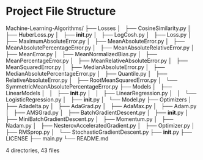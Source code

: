 # Project File Structure

Machine-Learning-Algorithms/
├── Losses
│   ├── CosineSimilarity.py
│   ├── HuberLoss.py
│   ├── __init__.py
│   ├── LogCosh.py
│   ├── Loss.py
│   ├── MaximumAbsoluteError.py
│   ├── MeanAbsoluteError.py
│   ├── MeanAbsolutePercentageError.py
│   ├── MeanAbsoluteRelativeError.py
│   ├── MeanError.py
│   ├── MeanNormalizedBias.py
│   ├── MeanPercentageError.py
│   ├── MeanRelativeAbsoluteError.py
│   ├── MeanSquaredError.py
│   ├── MedianAbsoluteError.py
│   ├── MedianAbsolutePercentageError.py
│   ├── Quantile.py
│   ├── RelativeAbsoluteError.py
│   ├── RootMeanSquaredError.py
│   └── SymmetricMeanAbsolutePercentageError.py
├── Models
│   ├── LinearModels
│   │   ├── __init__.py
│   │   ├── LinearRegression.py
│   │   └── LogisticRegression.py
│   ├── __init__.py
│   └── Model.py
├── Optimizers
│   ├── Adadelta.py
│   ├── AdaGrad.py
│   ├── AdaMax.py
│   ├── Adam.py
│   ├── AMSGrad.py
│   ├── BatchGradientDescent.py
│   ├── __init__.py
│   ├── MiniBatchGradientDescent.py
│   ├── Momentum.py
│   ├── Nadam.py
│   ├── NesterovAcceleratedGradient.py
│   ├── Optimizer.py
│   ├── RMSprop.py
│   └── StochasticGradientDescent.py
├── __init__.py
├── LICENSE
├── main.py
└── README.md

4 directories, 43 files
